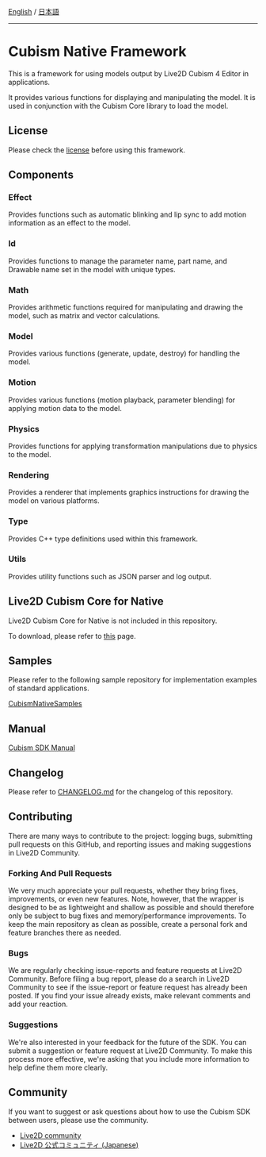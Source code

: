 [English](README.md) / [日本語](README.ja.md)

---

# Cubism Native Framework

This is a framework for using models output by Live2D Cubism 4 Editor in applications.

It provides various functions for displaying and manipulating the model.
It is used in conjunction with the Cubism Core library to load the model.


## License

Please check the [license](LICENSE.md) before using this framework.


## Components

### Effect

Provides functions such as automatic blinking and lip sync to add motion information as an effect to the model.

### Id

Provides functions to manage the parameter name, part name, and Drawable name set in the model with unique types.

### Math

Provides arithmetic functions required for manipulating and drawing the model, such as matrix and vector calculations.

### Model

Provides various functions (generate, update, destroy) for handling the model.

### Motion

Provides various functions (motion playback, parameter blending) for applying motion data to the model.

### Physics

Provides functions for applying transformation manipulations due to physics to the model.

### Rendering

Provides a renderer that implements graphics instructions for drawing the model on various platforms.

### Type

Provides C++ type definitions used within this framework.

### Utils

Provides utility functions such as JSON parser and log output.


## Live2D Cubism Core for Native

Live2D Cubism Core for Native is not included in this repository.

To download, please refer to [this](https://www.live2d.com/download/cubism-sdk/download-native/) page.


## Samples

Please refer to the following sample repository for implementation examples of standard applications.

[CubismNativeSamples](https://github.com/Live2D/CubismNativeSamples)


## Manual

[Cubism SDK Manual](https://docs.live2d.com/cubism-sdk-manual/top/)


## Changelog

Please refer to [CHANGELOG.md](CHANGELOG.md) for the changelog of this repository.


## Contributing

There are many ways to contribute to the project: logging bugs, submitting pull requests on this GitHub, and reporting issues and making suggestions in Live2D Community.

### Forking And Pull Requests

We very much appreciate your pull requests, whether they bring fixes, improvements, or even new features. Note, however, that the wrapper is designed to be as lightweight and shallow as possible and should therefore only be subject to bug fixes and memory/performance improvements. To keep the main repository as clean as possible, create a personal fork and feature branches there as needed.

### Bugs

We are regularly checking issue-reports and feature requests at Live2D Community. Before filing a bug report, please do a search in Live2D Community to see if the issue-report or feature request has already been posted. If you find your issue already exists, make relevant comments and add your reaction.

### Suggestions

We're also interested in your feedback for the future of the SDK. You can submit a suggestion or feature request at Live2D Community. To make this process more effective, we're asking that you include more information to help define them more clearly.


## Community

If you want to suggest or ask questions about how to use the Cubism SDK between users, please use the community.

- [Live2D community](https://community.live2d.com/)
- [Live2D 公式コミュニティ (Japanese)](https://creatorsforum.live2d.com/)
